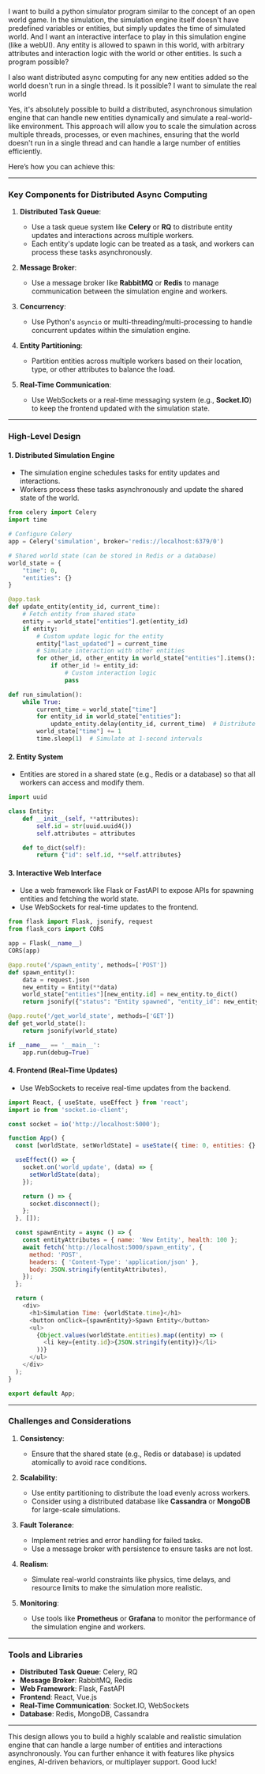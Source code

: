 I want to build a python simulator program similar to the concept of an open world game. In the simulation, the simulation engine itself doesn't have predefined variables or entities, but simply updates the time of simulated world. And I want an interactive interface to play in this simulation engine (like a webUI). Any entity is allowed to spawn in this world, with arbitrary attributes and interaction logic with the world or other entities. Is such a program possible?


I also want distributed async computing for any new entities added so the world doesn't run in a single thread. Is it possible? I want to simulate the real world





Yes, it's absolutely possible to build a distributed, asynchronous simulation engine that can handle new entities dynamically and simulate a real-world-like environment. This approach will allow you to scale the simulation across multiple threads, processes, or even machines, ensuring that the world doesn't run in a single thread and can handle a large number of entities efficiently.

Here’s how you can achieve this:

---

### Key Components for Distributed Async Computing

1. **Distributed Task Queue**:
   - Use a task queue system like **Celery** or **RQ** to distribute entity updates and interactions across multiple workers.
   - Each entity's update logic can be treated as a task, and workers can process these tasks asynchronously.

2. **Message Broker**:
   - Use a message broker like **RabbitMQ** or **Redis** to manage communication between the simulation engine and workers.

3. **Concurrency**:
   - Use Python's `asyncio` or multi-threading/multi-processing to handle concurrent updates within the simulation engine.

4. **Entity Partitioning**:
   - Partition entities across multiple workers based on their location, type, or other attributes to balance the load.

5. **Real-Time Communication**:
   - Use WebSockets or a real-time messaging system (e.g., **Socket.IO**) to keep the frontend updated with the simulation state.

---

### High-Level Design

#### 1. Distributed Simulation Engine
- The simulation engine schedules tasks for entity updates and interactions.
- Workers process these tasks asynchronously and update the shared state of the world.

```python
from celery import Celery
import time

# Configure Celery
app = Celery('simulation', broker='redis://localhost:6379/0')

# Shared world state (can be stored in Redis or a database)
world_state = {
    "time": 0,
    "entities": {}
}

@app.task
def update_entity(entity_id, current_time):
    # Fetch entity from shared state
    entity = world_state["entities"].get(entity_id)
    if entity:
        # Custom update logic for the entity
        entity["last_updated"] = current_time
        # Simulate interaction with other entities
        for other_id, other_entity in world_state["entities"].items():
            if other_id != entity_id:
                # Custom interaction logic
                pass

def run_simulation():
    while True:
        current_time = world_state["time"]
        for entity_id in world_state["entities"]:
            update_entity.delay(entity_id, current_time)  # Distribute tasks
        world_state["time"] += 1
        time.sleep(1)  # Simulate at 1-second intervals
```

#### 2. Entity System
- Entities are stored in a shared state (e.g., Redis or a database) so that all workers can access and modify them.

```python
import uuid

class Entity:
    def __init__(self, **attributes):
        self.id = str(uuid.uuid4())
        self.attributes = attributes

    def to_dict(self):
        return {"id": self.id, **self.attributes}
```

#### 3. Interactive Web Interface
- Use a web framework like Flask or FastAPI to expose APIs for spawning entities and fetching the world state.
- Use WebSockets for real-time updates to the frontend.

```python
from flask import Flask, jsonify, request
from flask_cors import CORS

app = Flask(__name__)
CORS(app)

@app.route('/spawn_entity', methods=['POST'])
def spawn_entity():
    data = request.json
    new_entity = Entity(**data)
    world_state["entities"][new_entity.id] = new_entity.to_dict()
    return jsonify({"status": "Entity spawned", "entity_id": new_entity.id})

@app.route('/get_world_state', methods=['GET'])
def get_world_state():
    return jsonify(world_state)

if __name__ == '__main__':
    app.run(debug=True)
```

#### 4. Frontend (Real-Time Updates)
- Use WebSockets to receive real-time updates from the backend.

```javascript
import React, { useState, useEffect } from 'react';
import io from 'socket.io-client';

const socket = io('http://localhost:5000');

function App() {
  const [worldState, setWorldState] = useState({ time: 0, entities: {} });

  useEffect(() => {
    socket.on('world_update', (data) => {
      setWorldState(data);
    });

    return () => {
      socket.disconnect();
    };
  }, []);

  const spawnEntity = async () => {
    const entityAttributes = { name: 'New Entity', health: 100 };
    await fetch('http://localhost:5000/spawn_entity', {
      method: 'POST',
      headers: { 'Content-Type': 'application/json' },
      body: JSON.stringify(entityAttributes),
    });
  };

  return (
    <div>
      <h1>Simulation Time: {worldState.time}</h1>
      <button onClick={spawnEntity}>Spawn Entity</button>
      <ul>
        {Object.values(worldState.entities).map((entity) => (
          <li key={entity.id}>{JSON.stringify(entity)}</li>
        ))}
      </ul>
    </div>
  );
}

export default App;
```

---

### Challenges and Considerations

1. **Consistency**:
   - Ensure that the shared state (e.g., Redis or database) is updated atomically to avoid race conditions.

2. **Scalability**:
   - Use entity partitioning to distribute the load evenly across workers.
   - Consider using a distributed database like **Cassandra** or **MongoDB** for large-scale simulations.

3. **Fault Tolerance**:
   - Implement retries and error handling for failed tasks.
   - Use a message broker with persistence to ensure tasks are not lost.

4. **Realism**:
   - Simulate real-world constraints like physics, time delays, and resource limits to make the simulation more realistic.

5. **Monitoring**:
   - Use tools like **Prometheus** or **Grafana** to monitor the performance of the simulation engine and workers.

---

### Tools and Libraries
- **Distributed Task Queue**: Celery, RQ
- **Message Broker**: RabbitMQ, Redis
- **Web Framework**: Flask, FastAPI
- **Frontend**: React, Vue.js
- **Real-Time Communication**: Socket.IO, WebSockets
- **Database**: Redis, MongoDB, Cassandra

---

This design allows you to build a highly scalable and realistic simulation engine that can handle a large number of entities and interactions asynchronously. You can further enhance it with features like physics engines, AI-driven behaviors, or multiplayer support. Good luck!

